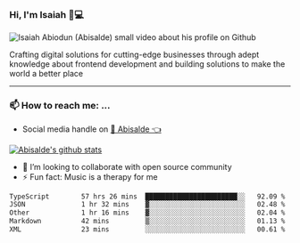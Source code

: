 ### Hi, I'm Isaiah 🌻💻

<img src="https://res.cloudinary.com/abisalde/image/upload/c_scale,h_311,w_816/v1616039512/Abisalde_github.gif" alt="Isaiah Abiodun (Abisalde) small video about his profile on Github">

Crafting digital solutions for cutting-edge businesses through adept knowledge about frontend development and building solutions to make the world a better place
<hr>

### 📫 How to reach me: ...
- Social media handle on <a href="https://twitter.com/abisalde">🔔  Abisalde   👈</a>


[![Abisalde's github stats](https://github-readme-stats.vercel.app/api?username=abisalde)](https://github.com/abisalde/github-readme-stats)

- 👯 I’m looking to collaborate with open source community
- ⚡ Fun fact: Music is a therapy for me


<!--
**abisalde/Abisalde** is a ✨ _special_ ✨ repository because its `README.md` (this file) appears on your GitHub profile.

Here are some ideas to get you started:


- 👯 I’m looking to collaborate with open source community
- 🤔 I’m looking for help with ...
- 💬 Ask me about ...
- 📫 How to reach me: ...
- 😄 Pronouns: ...
- ⚡ Fun fact: ...
-->

<!--START_SECTION:waka-->

```txt
TypeScript        57 hrs 26 mins  ███████████████████████░░   92.09 %
JSON              1 hr 32 mins    ▓░░░░░░░░░░░░░░░░░░░░░░░░   02.48 %
Other             1 hr 16 mins    ▓░░░░░░░░░░░░░░░░░░░░░░░░   02.04 %
Markdown          42 mins         ▒░░░░░░░░░░░░░░░░░░░░░░░░   01.13 %
XML               23 mins         ░░░░░░░░░░░░░░░░░░░░░░░░░   00.61 %
```

<!--END_SECTION:waka-->

